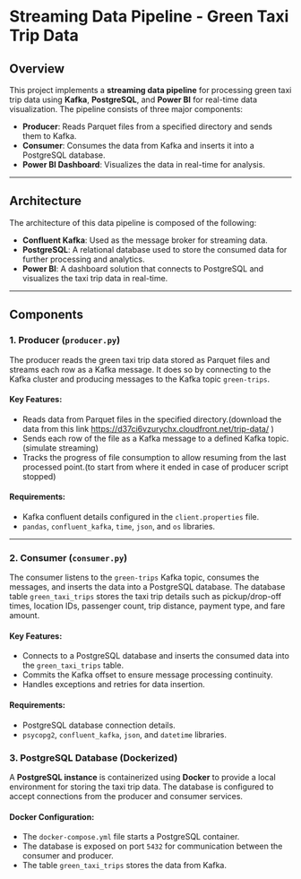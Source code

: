 # **Streaming Data Pipeline - Green Taxi Trip Data**

## **Overview**

This project implements a **streaming data pipeline** for processing green taxi trip data using **Kafka**, **PostgreSQL**, and **Power BI** for real-time data visualization. The pipeline consists of three major components:

- **Producer**: Reads Parquet files from a specified directory and sends them to Kafka.
- **Consumer**: Consumes the data from Kafka and inserts it into a PostgreSQL database.
- **Power BI Dashboard**: Visualizes the data in real-time for analysis.

---

## **Architecture**

The architecture of this data pipeline is composed of the following:

- **Confluent Kafka**: Used as the message broker for streaming data.
- **PostgreSQL**: A relational database used to store the consumed data for further processing and analytics.
- **Power BI**: A dashboard solution that connects to PostgreSQL and visualizes the taxi trip data in real-time.

---

## **Components**

### **1. Producer (`producer.py`)**

The producer reads the green taxi trip data stored as Parquet files and streams each row as a Kafka message. It does so by connecting to the Kafka cluster and producing messages to the Kafka topic `green-trips`.

#### **Key Features**:
- Reads data from Parquet files in the specified directory.(download the data from this link https://d37ci6vzurychx.cloudfront.net/trip-data/ )
- Sends each row of the file as a Kafka message to a defined Kafka topic.(simulate streaming)
- Tracks the progress of file consumption to allow resuming from the last processed point.(to start from where it ended in case of producer script  stopped)

#### **Requirements**:
- Kafka confluent  details configured in the `client.properties` file.
- `pandas`, `confluent_kafka`, `time`, `json`, and `os` libraries.

---

### **2. Consumer (`consumer.py`)**

The consumer listens to the `green-trips` Kafka topic, consumes the messages, and inserts the data into a PostgreSQL database. The database table `green_taxi_trips` stores the taxi trip details such as pickup/drop-off times, location IDs, passenger count, trip distance, payment type, and fare amount.

#### **Key Features**:
- Connects to a PostgreSQL database and inserts the consumed data into the `green_taxi_trips` table.
- Commits the Kafka offset to ensure message processing continuity.
- Handles exceptions and retries for data insertion.

#### **Requirements**:
- PostgreSQL database connection details.
- `psycopg2`, `confluent_kafka`, `json`, and `datetime` libraries.


### **3. PostgreSQL Database (Dockerized)**

A **PostgreSQL instance** is containerized using **Docker** to provide a local environment for storing the taxi trip data. The database is configured to accept connections from the producer and consumer services.

#### **Docker Configuration**:
- The `docker-compose.yml` file starts a PostgreSQL container.
- The database is exposed on port `5432` for communication between the consumer and producer.
- The table `green_taxi_trips` stores the data from Kafka. 
